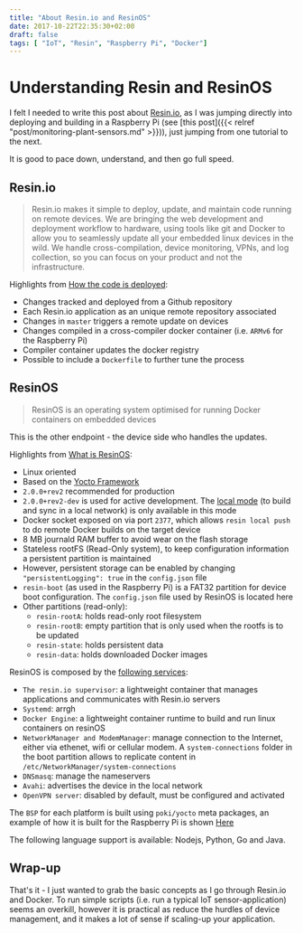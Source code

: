 ```yaml
---
title: "About Resin.io and ResinOS"
date: 2017-10-22T22:35:30+02:00
draft: false
tags: [ "IoT", "Resin", "Raspberry Pi", "Docker"]
---
```


# Understanding Resin and ResinOS

I felt I needed to write this post about [Resin.io](https://resinos.io), as I was jumping directly into deploying and building in a Raspberry Pi (see [this post]({{< relref "post/monitoring-plant-sensors.md" >}})), just jumping from one tutorial to the next.

It is good to pace down, understand, and then go full speed.

## Resin.io

>Resin.io makes it simple to deploy, update, and maintain code running on remote devices. We are bringing the web development and deployment workflow to hardware, using tools like git and Docker to allow you to seamlessly update all your embedded linux devices in the wild. We handle cross-compilation, device monitoring, VPNs, and log collection, so you can focus on your product and not the infrastructure.

Highlights from [How the code is deployed](https://docs.resin.io/understanding/understanding-code-deployment/):

* Changes tracked and deployed from a Github repository
* Each Resin.io application as an unique remote repository associated
* Changes in `master` triggers a remote update on devices
* Changes compiled in a cross-compiler docker container (i.e. `ARMv6` for the Raspberry Pi)
* Compiler container updates the docker registry
* Possible to include a `Dockerfile` to further tune the process

## ResinOS

>ResinOS is an operating system optimised for running Docker containers on embedded devices

This is the other endpoint - the device side who handles the updates.

Highlights from [What is ResinOS](https://docs.resin.io/understanding/understanding-devices/2.0.0/):

* Linux oriented
* Based on the [Yocto Framework](https://www.yoctoproject.org/)
* `2.0.0+rev2` recommended for production
* `2.0.0+rev2-dev` is used for active development.  The [local mode](https://docs.resin.io/development/local-mode/) (to build and sync in a local network) is only available in this mode
* Docker socket exposed on via port `2377`, which allows `resin local push` to do remote Docker builds on the target device
* 8 MB journald RAM buffer to avoid wear on the flash storage
* Stateless rootFS (Read-Only system), to keep configuration information a persistent partition is maintained
* However, persistent storage can be enabled by changing `"persistentLogging": true` in the `config.json` file
* `resin-boot` (as used in the Raspberry Pi) is a FAT32 partition for device boot configuration.  The `config.json` file used by ResinOS is located here
* Other partitions (read-only):
  * `resin-rootA`: holds read-only root filesystem
  * `resin-rootB`: empty partition that is only used when the rootfs is to be updated
  * `resin-state`: holds persistent data
  * `resin-data`: holds downloaded Docker images

ResinOS is composed by the [following services](https://docs.resin.io/understanding/understanding-devices/2.0.0/#resinos-components):

* `The resin.io supervisor`:  a lightweight container that manages applications and communicates with Resin.io servers
* `Systemd`: arrgh
* `Docker Engine`: a lightweight container runtime to build and run linux containers on resinOS
* `NetworkManager and ModemManager`: manage connection to the Internet, either via ethenet, wifi or cellular modem.  A `system-connections` folder in the boot partition allows to replicate content in `/etc/NetworkManager/system-connections`
* `DNSmasq`: manage the nameservers
* `Avahi`: advertises the device in the local network
* `OpenVPN server`: disabled by default, must be configured and activated

The `BSP` for each platform is built using `poki/yocto` meta packages, an example of how it is built for the Raspberry Pi is shown [Here](https://github.com/resin-os/resin-raspberrypi/blob/master/layers/meta-resin-raspberrypi/conf/samples/bblayers.conf.sample)

The following language support is available: Nodejs, Python, Go and Java.

## Wrap-up

That's it - I just wanted to grab the basic concepts as I go through Resin.io and Docker.  To run simple scripts (i.e. run a typical IoT sensor-application) seems an overkill, however it is practical as reduce the hurdles of device management, and it makes a lot of sense if scaling-up your application.